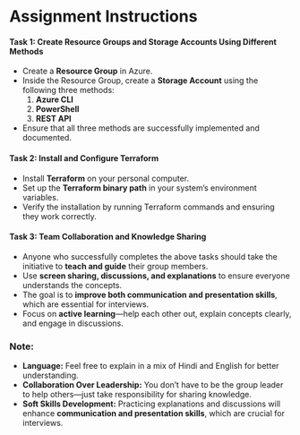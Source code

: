 # **Assignment Instructions**  

#### **Task 1: Create Resource Groups and Storage Accounts Using Different Methods**  
- Create a **Resource Group** in Azure.  
- Inside the Resource Group, create a **Storage Account** using the following three methods:  
  1. **Azure CLI**  
  2. **PowerShell**  
  3. **REST API**  
- Ensure that all three methods are successfully implemented and documented.  

#### **Task 2: Install and Configure Terraform**  
- Install **Terraform** on your personal computer.  
- Set up the **Terraform binary path** in your system’s environment variables.  
- Verify the installation by running Terraform commands and ensuring they work correctly.  

#### **Task 3: Team Collaboration and Knowledge Sharing**  
- Anyone who successfully completes the above tasks should take the initiative to **teach and guide** their group members.  
- Use **screen sharing, discussions, and explanations** to ensure everyone understands the concepts.  
- The goal is to **improve both communication and presentation skills**, which are essential for interviews.  
- Focus on **active learning**—help each other out, explain concepts clearly, and engage in discussions.  

### **Note:**  
- **Language:** Feel free to explain in a mix of Hindi and English for better understanding.  
- **Collaboration Over Leadership:** You don’t have to be the group leader to help others—just take responsibility for sharing knowledge.  
- **Soft Skills Development:** Practicing explanations and discussions will enhance **communication and presentation skills**, which are crucial for interviews.  
